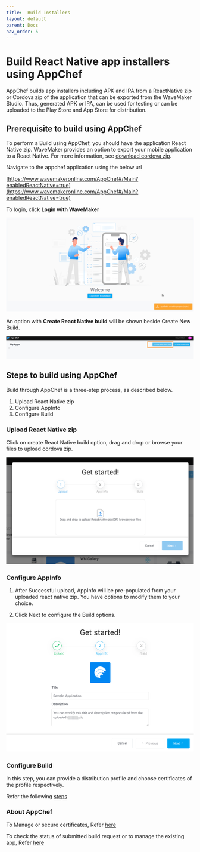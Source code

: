 ```yaml
---
title:  Build Installers
layout: default
parent: Docs
nav_order: 5
---
```


# Build React Native app installers using AppChef

AppChef builds app installers including APK and IPA from a ReactNative zip or Cordova zip of the application that can be exported from the WaveMaker Studio. Thus, generated APK or IPA, can be used for testing or can be uploaded to the Play Store and App Store for distribution. 

## Prerequisite to build using AppChef

To perform a Build using AppChef, you should have the application React Native zip.
WaveMaker provides an option to export your mobile application to a React Native. For more information, see [download cordova zip](https://docs.wavemaker.com/learn/hybrid-mobile/mobile-build-manual#how-to-export-cordova-zip).

Navigate to the appchef application using the below url

[https://www.wavemakeronline.com/AppChef#/Main?enabledReactNative=true](https://www.wavemakeronline.com/AppChef#/Main?enabledReactNative=true)

To login, click **Login with WaveMaker**

![mobile-build-appchef-login-screen](../../assets/mobile-build-appchef-login-screen.png)

An option with **Create React Native build** will be shown beside Create New Build.

![mobile-build-appchef-native-build-option](../../assets/mobile-build-appchef-native-build-option.png)

## Steps to build using AppChef

Build through AppChef is a three-step process, as described below.
1. Upload React Native zip
2. Configure AppInfo
3. Configure Build

### Upload React Native zip

Click on create React Native build option, drag and drop or browse your files to upload cordova zip.

![mobile-build-appchef-upload-native-zip](../../assets/mobile-build-upload-react-native-zip.png)

### Configure AppInfo

1. After Successful upload, AppInfo will be pre-populated from your uploaded react native zip. You have options to modify them to your choice.

2. Click Next to configure the Build options.

![mobile-build-appchef-appInfo](../../assets/mobile-build-appchef-appInfo.png)

### Configure Build

In this step, you can provide a distribution profile and choose certificates of the profile respectively.

Refer the following [steps](https://docs.wavemaker.com/learn/hybrid-mobile/mobile-build-appchef#configure-build)

### About AppChef

To Manage or secure certificates, Refer [here](https://docs.wavemaker.com/learn/hybrid-mobile/mobile-build-appchef#manage-or-upload-certificates)

To check the status of submitted build request or to manage the existing app, Refer [here](https://docs.wavemaker.com/learn/hybrid-mobile/mobile-build-appchef#checking-status-of-the-submitted-build-request)
